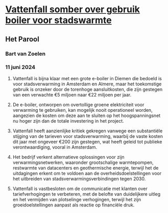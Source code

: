 # [Vattenfall somber over gebruik boiler voor stadswarmte](https://advance.lexis.com/api/document?collection=news&id=urn:contentItem:6C79-SSY1-DYRY-X2V4-00000-00&context=1519360)
## Het Parool
### Bart van Zoelen
### 11 juni 2024

1. Vattenfall is bijna klaar met een grote e-boiler in Diemen die bedoeld is voor stadsverwarming in Amsterdam en Almere, maar het toekomstige gebruik is onzeker door de torenhoge aansluitkosten, die zijn gestegen van een verwachte €5 miljoen naar €22 miljoen per jaar.

2. De e-boiler, ontworpen om overtollige groene elektriciteit voor verwarming te gebruiken, kan mogelijk nooit operationeel worden, aangezien de kosten om deze aan te sluiten op het hoogspanningsnet nu hoger zijn dan de totale investering in het project.

3. Vattenfall heeft aanzienlijke kritiek gekregen vanwege een substantiële stijging van de tarieven voor stadsverwarming, waarbij de vaste kosten dit jaar met ongeveer €200 zijn gestegen, wat heeft geleid tot publieke verontwaardiging, vooral in Amsterdam.

4. Het bedrijf verkent alternatieve oplossingen voor zijn verwarmingsnetwerken, waaronder grootschalige warmtepompen, restwarmte van datacenters en geothermische energie, terwijl het de uitdagingen erkent om te voldoen aan de overheidsdoelstellingen voor het uitbreiden van stadsverwarmingsverbindingen tegen 2030.

5. Vattenfall is vastbesloten om de communicatie met klanten over tariefverhogingen te verbeteren, met de belofte van duidelijkere uitleg en het vermijden van plotselinge verhogingen, terwijl het zijn groeidoelstellingen aanpast als reactie op financiële druk.
